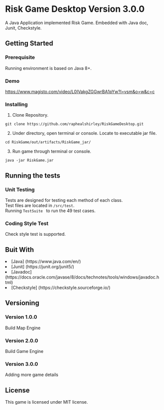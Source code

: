 # Risk Game Desktop Version 3.0.0
A Java Application implemented Risk Game. Embedded with Java doc, Junit, Checkstyle.
## Getting Started
### Prerequisite
Running environment is based on Java 8+.
### Demo

https://www.magisto.com/video/L0IVakgZGGwrBA1pYw?l=vsm&o=w&c=c

### Installing
1. Clone Repository. <br>

```console
git clone https://github.com/raphealshirley/RiskGameDesktop.git
```

2. Under directory, open terminal or console. Locate to executable jar file. 

```console
cd RiskGame/out/artifacts/RiskGame_jar/
```

3. Run game through terminal or console.

```console
java -jar RiskGame.jar
```
## Running the tests
### Unit Testing
Tests are designed for testing each method of each class.<br> 
Test files are located in 
```/src/test```.<br>
Running ```TestSuite ``` to run the 49 test cases.

### Coding Style Test

Check style test is supported.

## Buit With
<li> [Java] (https://www.java.com/en/)
<li> [Junit] (https://junit.org/junit5/)
<li> [Javadoc] (https://docs.oracle.com/javase/8/docs/technotes/tools/windows/javadoc.html)
<li> [Checkstyle] (https://checkstyle.sourceforge.io/)

## Versioning
### Version 1.0.0
Build Map Engine

### Version 2.0.0
Build Game Engine

### Version 3.0.0
Adding more game details

## License
This game is licensed under MIT license.

